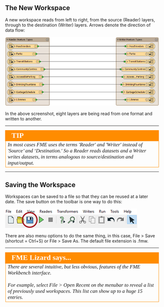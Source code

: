 ## The New Workspace ##
A new workspace reads from left to right, from the source (Reader) layers, through to the destination (Writer) layers. Arrows denote the direction of data flow:

![](./Images/Img1.019.NewWorkspace.png)

In the above screenshot, eight layers are being read from one format and written to another.

---

<!--Tip Section-->

<table style="border-spacing: 0px">
<tr>
<td style="vertical-align:middle;background-color:darkorange;border: 2px solid darkorange">
<i class="fa fa-info-circle fa-lg fa-pull-left fa-fw" style="color:white;padding-right: 12px;vertical-align:text-top"></i>
<span style="color:white;font-size:x-large;font-weight: bold;font-family:serif">TIP</span>
</td>
</tr>

<tr>
<td style="border: 1px solid darkorange">
<span style="font-family:serif; font-style:italic; font-size:larger">
In most cases FME uses the terms 'Reader' and 'Writer' instead of 'Source’ and ‘Destination.' So a Reader reads datasets and a Writer writes datasets, in terms analogous to source/destination and input/output.
</span>
</td>
</tr>
</table>

---

## Saving the Workspace ##
Workspaces can be saved to a file so that they can be reused at a later date. The save button on the toolbar is one way to do this:

![](./Images/Img1.020.SavingWorkspace.png)

There are also menu options to do the same thing, in this case, File &gt; Save (shortcut = Ctrl+S) or File &gt; Save As. The default file extension is .fmw.

---

<!--Person X Says Section-->

<table style="border-spacing: 0px">
<tr>
<td style="vertical-align:middle;background-color:darkorange;border: 2px solid darkorange">
<i class="fa fa-quote-left fa-lg fa-pull-left fa-fw" style="color:white;padding-right: 12px;vertical-align:text-top"></i>
<span style="color:white;font-size:x-large;font-weight: bold;font-family:serif">FME Lizard says...</span>
</td>
</tr>

<tr>
<td style="border: 1px solid darkorange">
<span style="font-family:serif; font-style:italic; font-size:larger">
There are several intuitive, but less obvious, features of the FME Workbench interface.
<br><br>For example, select File &gt; Open Recent on the menubar to reveal a list of previously used workspaces. This list can show up to a huge 15 entries.
</span>
</td>
</tr>
</table>
